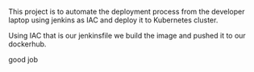 This project is to automate the deployment process from the developer laptop using jenkins as IAC and deploy it to Kubernetes cluster.

Using IAC that is our jenkinsfile we build the image and pushed it to our dockerhub.

good job
